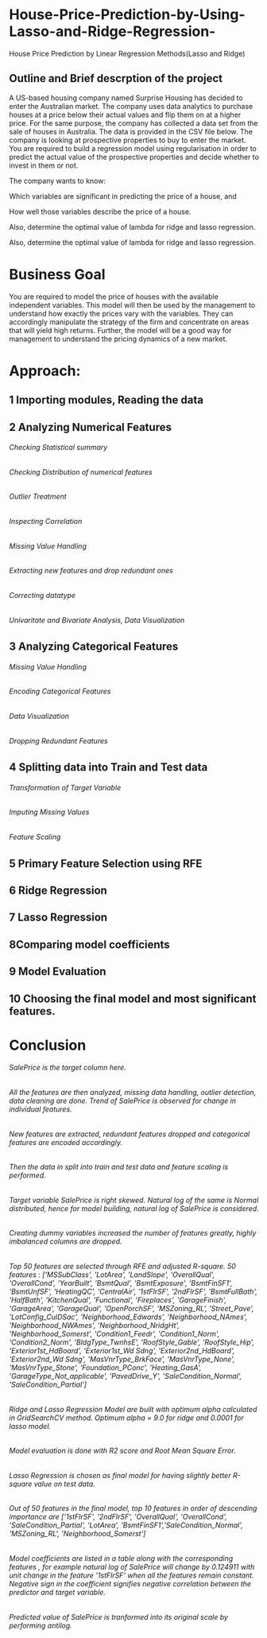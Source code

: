 # House-Price-Prediction-by-Using-Lasso-and-Ridge-Regression-
House Price Prediction by Linear Regression Methods(Lasso and Ridge)

## Outline and Brief descrption of the project

A US-based housing company named Surprise Housing has decided to enter the Australian market. The company uses data analytics to purchase houses at a price below their actual values and flip them on at a higher price. For the same purpose, the company has collected a data set from the sale of houses in Australia. The data is provided in the CSV file below.
The company is looking at prospective properties to buy to enter the market. You are required to build a regression model using regularisation in order to predict the actual value of the prospective properties and decide whether to invest in them or not.


The company wants to know:

Which variables are significant in predicting the price of a house, and

How well those variables describe the price of a house.

Also, determine the optimal value of lambda for ridge and lasso regression.

Also, determine the optimal value of lambda for ridge and lasso regression.

# Business Goal
You are required to model the price of houses with the available independent variables. This model will then be used by the management to understand how exactly the prices vary with the variables. They can accordingly manipulate the strategy of the firm and concentrate on areas that will yield high returns. Further, the model will be a good way for management to understand the pricing dynamics of a new market.

 # Approach:


## 1 Importing modules, Reading the data
## 2 Analyzing Numerical Features
###### Checking Statistical summary
###### Checking Distribution of numerical features
###### Outlier Treatment
###### Inspecting Correlation
###### Missing Value Handling
###### Extracting new features and drop redundant ones
###### Correcting datatype
###### Univaritate and Bivariate Analysis, Data Visualization
## 3 Analyzing Categorical Features
###### Missing Value Handling
###### Encoding Categorical Features
###### Data Visualization
###### Dropping Redundant Features
## 4 Splitting data into Train and Test data
###### Transformation of Target Variable
###### Imputing Missing Values
###### Feature Scaling
## 5 Primary Feature Selection using RFE
## 6 Ridge Regression
## 7 Lasso Regression
## 8Comparing model coefficients
## 9 Model Evaluation
## 10 Choosing the final model and most significant features.



# Conclusion

###### SalePrice is the target column here.

###### All the features are then analyzed, missing data handling, outlier detection, data cleaning are done. Trend of SalePrice is observed for change in individual features.

###### New features are extracted, redundant features dropped and categorical features are encoded accordingly.

###### Then the data in split into train and test data and feature scaling is performed.

###### Target variable SalePrice is right skewed. Natural log of the same is Normal distributed, hence for model building, natural log of SalePrice is considered.

###### Creating dummy variables increased the number of features greatly, highly imbalanced columns are dropped.

###### Top 50 features are selected through RFE and adjusted R-square. 50 features : ['MSSubClass', 'LotArea', 'LandSlope', 'OverallQual', 'OverallCond', 'YearBuilt', 'BsmtQual', 'BsmtExposure', 'BsmtFinSF1', 'BsmtUnfSF', 'HeatingQC', 'CentralAir', '1stFlrSF', '2ndFlrSF', 'BsmtFullBath', 'HalfBath', 'KitchenQual', 'Functional', 'Fireplaces', 'GarageFinish', 'GarageArea', 'GarageQual', 'OpenPorchSF', 'MSZoning_RL', 'Street_Pave', 'LotConfig_CulDSac', 'Neighborhood_Edwards', 'Neighborhood_NAmes', 'Neighborhood_NWAmes', 'Neighborhood_NridgHt', 'Neighborhood_Somerst', 'Condition1_Feedr', 'Condition1_Norm', 'Condition2_Norm', 'BldgType_TwnhsE', 'RoofStyle_Gable', 'RoofStyle_Hip', 'Exterior1st_HdBoard', 'Exterior1st_Wd Sdng', 'Exterior2nd_HdBoard', 'Exterior2nd_Wd Sdng', 'MasVnrType_BrkFace', 'MasVnrType_None', 'MasVnrType_Stone', 'Foundation_PConc', 'Heating_GasA', 'GarageType_Not_applicable', 'PavedDrive_Y', 'SaleCondition_Normal', 'SaleCondition_Partial']

###### Ridge and Lasso Regression Model are built with optimum alpha calculated in GridSearchCV method. Optimum alpha = 9.0 for ridge and 0.0001 for lasso model.

###### Model evaluation is done with R2 score and Root Mean Square Error.

###### Lasso Regression is chosen as final model for having slightly better R-square value on test data.

###### Out of 50 features in the final model, top 10 features in order of descending importance are ['1stFlrSF', '2ndFlrSF', 'OverallQual', 'OverallCond', 'SaleCondition_Partial', 'LotArea', 'BsmtFinSF1','SaleCondition_Normal', 'MSZoning_RL', 'Neighborhood_Somerst']

###### Model coefficients are listed in a table along with the corresponding features , for example natural log of SalePrice will change by 0.124911 with unit change in the feature '1stFlrSF' when all the features remain constant. Negative sign in the coefficient signifies negative correlation between the predictor and target variable.

###### Predicted value of SalePrice is tranformed into its original scale by performing antilog.
